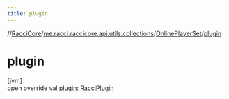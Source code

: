 ```yaml
---
title: plugin
---
```

//[RacciCore](../../../index.html)/[me.racci.raccicore.api.utils.collections](../index.html)/[OnlinePlayerSet](index.html)/[plugin](plugin.html)



# plugin



[jvm]\
open override val [plugin](plugin.html): [RacciPlugin](../../me.racci.raccicore.api.plugin/-racci-plugin/index.html)




